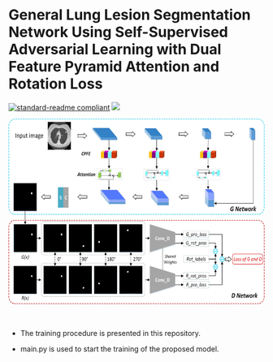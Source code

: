 
# General Lung Lesion Segmentation Network Using Self-Supervised Adversarial Learning with Dual Feature Pyramid Attention and Rotation Loss

[![standard-readme compliant](https://img.shields.io/badge/Readme-standard-brightgreen.svg?style=flat-square)](https://github.com/JD910/ESLN/blob/main/README.md)
![](https://img.shields.io/badge/Pytorch-1.7.1-brightgreen.svg?style=flat-square)

<div align=left><img width="610" height="365" src="https://github.com/JD910/general_net_for_lesion_seg/blob/main/GDModels/flowchartV1.jpg"/></div><br />

##
* The training procedure is presented in this repository.<br />

* main.py is used to start the training of the proposed model.<br />

